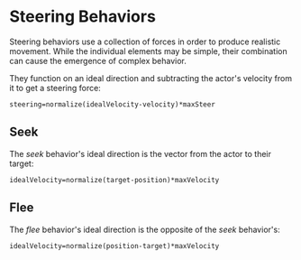 # Steering Behaviors

Steering behaviors use a collection of forces in order to produce realistic movement.
While the individual elements may be simple, their combination can cause the emergence of complex behavior.

They function on an ideal direction and subtracting the actor's velocity from it to get a steering force:

```steering=normalize(idealVelocity-velocity)*maxSteer```

## Seek

The *seek* behavior's ideal direction is the vector from the actor to their target:

```idealVelocity=normalize(target-position)*maxVelocity```

## Flee

The *flee* behavior's ideal direction is the opposite of the *seek* behavior's:

```idealVelocity=normalize(position-target)*maxVelocity```

